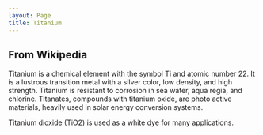 ```yaml
---
layout: Page
title: Titanium
---
```


## From Wikipedia

Titanium is a chemical element with the symbol Ti and atomic number 22. It is a lustrous transition metal with a silver color, low density, and high strength. Titanium is resistant to corrosion in sea water, aqua regia, and chlorine. Titanates, compounds with titanium oxide, are photo active materials, heavily used in solar energy conversion systems.

Titanium dioxide (TiO2) is used as a white dye for many applications.


